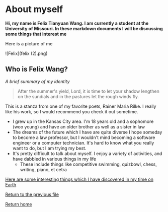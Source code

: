 # About myself

**Hi, my name is Felix Tianyuan Wang. I am currently a student at the University of Missouri. In these markdown documents I will be discussing some things that interest me**

Here is a picture of me


![Felix](felix (2).png)

## Who is Felix Wang?

*A brief summary of my identity*

>After the summer's yield, Lord, it is time
>to let your shadow lengthen on the sundials
>and in the pastures let the rough winds fly.

This is a stanza from one of my favorite poets, Rainer Maria Rilke. I really like his work, so I would recommend you check it out sometime. 



* I grew up in the Kansas City area. I'm 18 years old and a sophomore (woo young) and have an older brother as well as a sister in law
* The dreams of the future which I have are quite diverse I hope someday to become a law professor, but I wouldn't mind becoming a software engineer or a computer technician. It's hard to know what you really want to do, but I am trying my best.
* It's pretty difficult to talk about myself. I enjoy a variety of activities, and have dabbled in various things in my life
  * These include things like competitive swimming, quizbowl, chess, writing, piano, et cetra

[Here are some interesting things which I have discovered in my time on Earth](notablethings.md)

[Return to the previous file](First.md)

[Return home](README.md)
